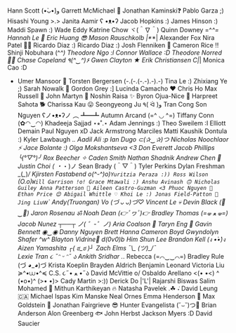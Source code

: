 Hann Scott (•̀ᴗ•́)و
Garrett McMichael 🌌
Jonathan Kaminski❓
Pablo Garza ;)
Hisashi Young >.>
Janita Aamir ʕ •ᴥ•ʔ
Jacob Hopkins :)
James Hinson :)
Maddi Spawn :)
Wade Eddy
Katrine Chow ヾ(＾∇＾)
Quinn Downey =^_^=
Hannah Le 🪼
Eric Huang 😎
Mason Rauschkolb |*_*|
Alexander Fox
Nira Patel 🫶🏽
Ricardo Diaz :)
Ricardo Diaz :)
Josh Flenniken 🥲
Cameron Rice ‼️
Shinji Nobuhara (^_^)
Theodore Ngo :l
Connor Wallace :D
Theodore Norred 👨‍💻
Chase Copeland ٩(^‿^)۶
Gwen Clayton ★
Erik Christiansen C|_|
Monica Cao :D
- Umer Mansoor 🚀
Torsten Bergersen (-.(-.(-.-).-).-)
Tina Le :)
Zhixiang Ye ;)
Sarah Nowalk 🐸
Gordon Grey :]
Lucinda Camacho ❤️
Chris Ho
Max Russell 🦖
John Martyn 🦜
Noshin Raisa ✨
Byron Ojua-Nice 🚀
Harpreet Sahota 🐕
Charissa Kau 😛
Seongyeong Ju ٩( ᐛ )و
Tran Cong Son Nguyen 	ʕノ•ᴥ•ʔノ ︵ ┻━┻
Autumn  Arcand (=^ ◡ ^=)
Tiffany Conn (✿◠‿◠)
Khadeeja Sajjad ⋆⭒˚.⋆
Adam Jennings :)
Theo Sweilem :I
Elliott Demain
Paul Nguyen xD
Jack Armstrong
Marciles Matti
Kaushik Dontula :)
Kyler Lawbaugh ._.
Aadil Ali :p
Ian Dugo ⊂(✰‿✰)つ
Nicholas Noochlaor ⚡
Jace Bolante :)
Olga Mokshantseva <3
Don Everett
Jacob Phillips ╰(*°▽°*)╯
Rox Beecher ✧
Caden Smith
Nathan Shadnik 
Andrew Chen 👀
Justin Choi ( ・_・)ノ
Sean Brady (＾▽＾)
Tyler Perkins
Dylan Freshman \_(*_*)_/
Kjirsten Fastabend o(^-^)o)`
Yuritzia Peraza :))
Ross Wilson   `(O.o)`
Will Garrison !o!
Grace Mtawali :)
Anshu Avinash 🙃
Nicholas Guiley
Anna Patterson 🦀
Aileen Castro-Guzman <3
Phuoc Nguyen 💯
Ethan Price 😊
Abigail Whittle ♡
Khoi Le :)
Jonas Field-Patton 🙊
Jing Liu `w`
Andy(Truongan) Vo (づ ᴗ _ᴗ)づ♡
Vincent Le 💀
Devin Black (💎‿💎)
Jaron Rosenau ॐ
Noah Dean (👉ﾟヮﾟ)👉
Bradley Thomas (=🝦 ﻌ 🝦=)
Jacob Nunez ┬──┬ ノ( ゜-゜ノ)
Aria Coalson 🦧
Taryn Eng 🌸
Gavin Bennett ◉‿◉
Danny Nguyen
Brett Hanna
Cameron Boyd
Gwyndolyn Shafer ^w^
Blayton Vidrine🌟
d(0v0)b Him Shun Lee
Brandon Kell (ง •̀_•́)ง
Aizen Yamashita ┌( ಠ_ಠ )┘
Zach Elms ¯\\\_ (ツ)\_/¯  
Lexie Tran ૮ ˶ᵔ ᵕ ᵔ˶ ა
Ankith Sridhar ._.
Rebecca (=⌒‿‿⌒=)
Bradley Rule  (づ ◕_◕)づ
Krista Koeplin 
Brayden Aldrich
Benjamin Leonard
Victoria Liu ≽^•⩊•^≼
C.S. ૮˶• ﻌ •˶ა 
David McVittie o/
Osbaldo Arellano <(• •<) ^ (•o•)^ (>• •)> 
Cady Martin >:))
Derick Do |'L'|
Rajarshi Biswas 
Salim Mohamed 🧛
Mithun Karthikeyan 🔥
Natasha Pavelek .☘︎ ݁˖
David Leung 🇨🇦
Michael Ispas
Kim Manske
Neal Ornes
Emma Henderson 💜
Max Goldstein 🐘
Jonathan Fairgrieve 😎
Hunter Evangelista (˘⌣˘)つ🥤
Brian Anderson
Alon Greenberg 🐟
John Herbst 
Jackson Myers :D
David Saucier
